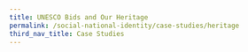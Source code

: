 ```yaml
---
title: UNESCO Bids and Our Heritage
permalink: /social-national-identity/case-studies/heritage
third_nav_title: Case Studies
---
```

